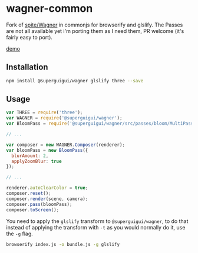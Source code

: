 # wagner-common

Fork of [spite/Wagner](http://github.com/spite/Wagner) in commonjs for browserify and glslify. The Passes are not all available yet i'm porting them as I need them, PR welcome (it's fairly easy to port).

[demo](http://superguigui.github.io/Wagner)

## Installation

```bash
npm install @superguigui/wagner glslify three --save
```

## Usage

```javascript
var THREE = require('three');
var WAGNER = require('@superguigui/wagner');
var BloomPass = require('@superguigui/wagner/src/passes/bloom/MultiPassBloomPass');

// ...

var composer = new WAGNER.Composer(renderer);
var bloomPass = new BloomPass({
  blurAmount: 2,
  applyZoomBlur: true
});

// ...

renderer.autoClearColor = true;
composer.reset();
composer.render(scene, camera);
composer.pass(bloomPass);
composer.toScreen();
```

You need to apply the `glslify` transform to `@superguigui/wagner`, to do that instead of applying the transform with `-t` as you would normally do it, use the `-g` flag.
```bash
browserify index.js -o bundle.js -g glslify
```
